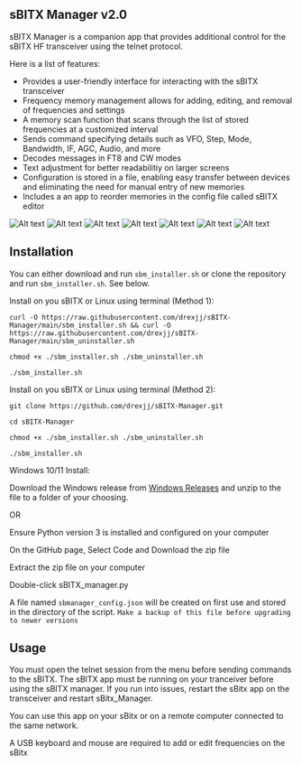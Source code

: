 sBITX Manager v2.0
--------------------------------

sBITX Manager is a companion app that provides additional control for the sBITX HF transceiver using the telnet protocol. 

Here is a list of features:
- Provides a user-friendly interface for interacting with the sBITX transceiver
- Frequency memory management allows for adding, editing, and removal of frequencies and settings
- A memory scan function that scans through the list of stored frequencies at a customized interval
- Sends command specifying details such as VFO, Step, Mode, Bandwidth, IF, AGC, Audio, and more
- Decodes messages in FT8 and CW modes
- Text adjustment for better readabilitiy on larger screens
- Configuration is stored in a file, enabling easy transfer between devices and eliminating the need for manual entry of new memories
- Includes a an app to reorder memories in the config file called sBITX editor

![Alt text](images/sbitx-manager1.JPG)
![Alt text](images/sbitx-manager2.JPG)
![Alt text](images/sbitx-manager3.JPG)
![Alt text](images/sbitx-manager4.JPG)
![Alt text](images/sbitx-manager5.JPG)
![Alt text](images/sbitx-manager6.JPG)
![Alt text](images/sbitx-manager7.JPG)


Installation
-----

You can either download and run ```sbm_installer.sh``` or clone the repository and run ```sbm_installer.sh```. See below.

Install on you sBITX or Linux using terminal (Method 1):
```
curl -O https://raw.githubusercontent.com/drexjj/sBITX-Manager/main/sbm_installer.sh && curl -O https://raw.githubusercontent.com/drexjj/sBITX-Manager/main/sbm_uninstaller.sh

chmod +x ./sbm_installer.sh ./sbm_uninstaller.sh

./sbm_installer.sh

```

Install on you sBITX or Linux using terminal (Method 2):
```
git clone https://github.com/drexjj/sBITX-Manager.git

cd sBITX-Manager

chmod +x ./sbm_installer.sh ./sbm_uninstaller.sh

./sbm_installer.sh

```

Windows 10/11 Install:

Download the Windows release from [Windows Releases](https://github.com/drexjj/sBITX-Manager/releases/tag/Windows) and unzip to the file to a folder of your choosing.

OR

Ensure Python version 3 is installed and configured on your computer

On the GitHub page, Select Code and Download the zip file

Extract the zip file on your computer

Double-click sBITX_manager.py


A file named `sbmanager_config.json` will be created on first use and stored in the directory of the script. ``Make a backup of this file before upgrading to newer versions``



Usage
-----

You must open the telnet session from the menu before sending commands to the sBITX. The sBITX app must be running on your tranceiver before using the sBITX manager.
If you run into issues, restart the sBitx app on the transceiver and restart sBitx_Manager.

You can use this app on your sBitx or on a remote computer connected to the same network.

A USB keyboard and mouse are required to add or edit frequencies on the sBitx
